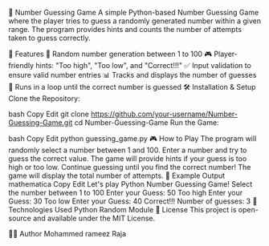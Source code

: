 🎯 Number Guessing Game
A simple Python-based Number Guessing Game where the player tries to guess a randomly generated number within a given range. The program provides hints and counts the number of attempts taken to guess correctly.

🚀 Features
🔢 Random number generation between 1 to 100
🎮 Player-friendly hints: "Too high", "Too low", and "Correct!!!"
✅ Input validation to ensure valid number entries
📊 Tracks and displays the number of guesses
🔄 Runs in a loop until the correct number is guessed
🛠️ Installation & Setup
Clone the Repository:

bash
Copy
Edit
git clone https://github.com/your-username/Number-Guessing-Game.git
cd Number-Guessing-Game
Run the Game:

bash
Copy
Edit
python guessing_game.py
🎮 How to Play
The program will randomly select a number between 1 and 100.
Enter a number and try to guess the correct value.
The game will provide hints if your guess is too high or too low.
Continue guessing until you find the correct number!
The game will display the total number of attempts.
📌 Example Output
mathematica
Copy
Edit
Let's play Python Number Guessing Game!
Select the number between 1 to 100
Enter your Guess: 50
Too high
Enter your Guess: 30
Too low
Enter your Guess: 40
Correct!!!
Number of guesses: 3
🤖 Technologies Used
Python
Random Module
📜 License
This project is open-source and available under the MIT License.

👨‍💻 Author
Mohammed rameez Raja
